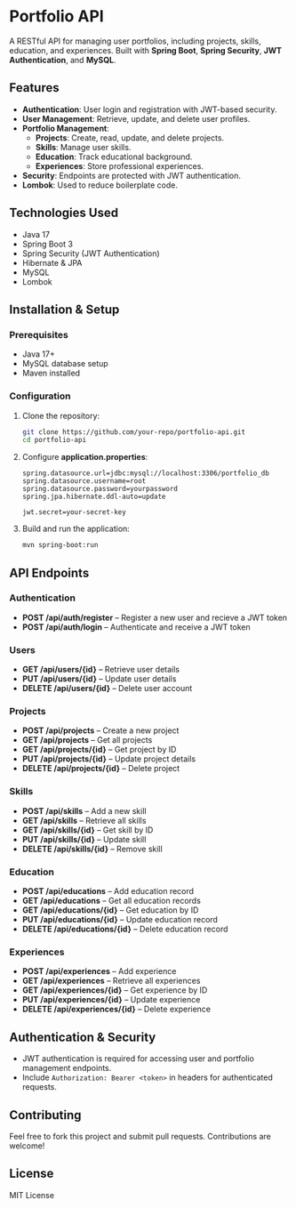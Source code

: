 # Portfolio API

A RESTful API for managing user portfolios, including projects, skills, education, and experiences. Built with **Spring Boot**, **Spring Security**, **JWT Authentication**, and **MySQL**.

## Features
- **Authentication**: User login and registration with JWT-based security.
- **User Management**: Retrieve, update, and delete user profiles.
- **Portfolio Management**:
  - **Projects**: Create, read, update, and delete projects.
  - **Skills**: Manage user skills.
  - **Education**: Track educational background.
  - **Experiences**: Store professional experiences.
- **Security**: Endpoints are protected with JWT authentication.
- **Lombok**: Used to reduce boilerplate code.

## Technologies Used
- Java 17
- Spring Boot 3
- Spring Security (JWT Authentication)
- Hibernate & JPA
- MySQL
- Lombok

## Installation & Setup
### Prerequisites
- Java 17+
- MySQL database setup
- Maven installed

### Configuration
1. Clone the repository:
   ```sh
   git clone https://github.com/your-repo/portfolio-api.git
   cd portfolio-api
   ```
2. Configure **application.properties**:
   ```properties
   spring.datasource.url=jdbc:mysql://localhost:3306/portfolio_db
   spring.datasource.username=root
   spring.datasource.password=yourpassword
   spring.jpa.hibernate.ddl-auto=update

   jwt.secret=your-secret-key
   ```
3. Build and run the application:
   ```sh
   mvn spring-boot:run
   ```

## API Endpoints

### Authentication
- **POST /api/auth/register** – Register a new user and recieve a JWT token
- **POST /api/auth/login** – Authenticate and receive a JWT token

### Users
- **GET /api/users/{id}** – Retrieve user details
- **PUT /api/users/{id}** – Update user details
- **DELETE /api/users/{id}** – Delete user account

### Projects
- **POST /api/projects** – Create a new project
- **GET /api/projects** – Get all projects
- **GET /api/projects/{id}** – Get project by ID
- **PUT /api/projects/{id}** – Update project details
- **DELETE /api/projects/{id}** – Delete project

### Skills
- **POST /api/skills** – Add a new skill
- **GET /api/skills** – Retrieve all skills
- **GET /api/skills/{id}** – Get skill by ID
- **PUT /api/skills/{id}** – Update skill
- **DELETE /api/skills/{id}** – Remove skill

### Education
- **POST /api/educations** – Add education record
- **GET /api/educations** – Get all education records
- **GET /api/educations/{id}** – Get education by ID
- **PUT /api/educations/{id}** – Update education record
- **DELETE /api/educations/{id}** – Delete education record

### Experiences
- **POST /api/experiences** – Add experience
- **GET /api/experiences** – Retrieve all experiences
- **GET /api/experiences/{id}** – Get experience by ID
- **PUT /api/experiences/{id}** – Update experience
- **DELETE /api/experiences/{id}** – Delete experience

## Authentication & Security
- JWT authentication is required for accessing user and portfolio management endpoints.
- Include `Authorization: Bearer <token>` in headers for authenticated requests.

## Contributing
Feel free to fork this project and submit pull requests. Contributions are welcome!

## License
MIT License

